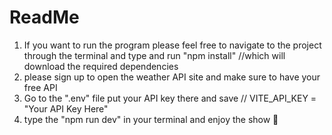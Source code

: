 # ReadMe
1. If you want to run the program please feel free to navigate to the project through the terminal and type and run "npm install" //which will download the required dependencies
2. please sign up to open the weather API site and make sure to have your free API
3. Go to the ".env" file put your API key there and save // VITE_API_KEY = "Your API Key Here"
4. type the "npm run dev" in your terminal and enjoy the show 🫣

